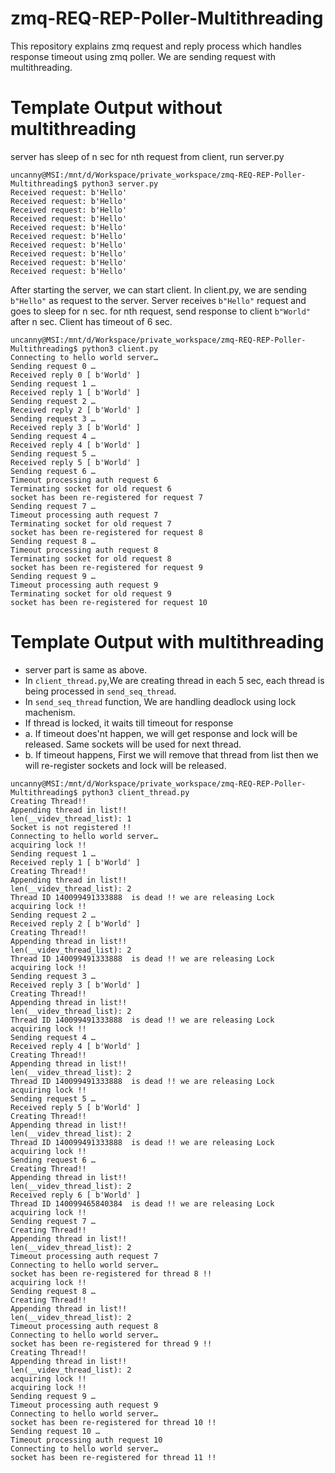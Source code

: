 # zmq-REQ-REP-Poller-Multithreading
This repository explains zmq request and reply process which handles response timeout using zmq poller. We are sending request with multithreading.

# Template Output without multithreading
server has sleep of n sec for nth request from client, run server.py
```
uncanny@MSI:/mnt/d/Workspace/private_workspace/zmq-REQ-REP-Poller-Multithreading$ python3 server.py
Received request: b'Hello'
Received request: b'Hello'
Received request: b'Hello'
Received request: b'Hello'
Received request: b'Hello'
Received request: b'Hello'
Received request: b'Hello'
Received request: b'Hello'
Received request: b'Hello'
Received request: b'Hello'
```
After starting the server, we can start client. In client.py, we are sending ```b"Hello"```
as request to the server. Server receives ```b"Hello"``` request and goes to sleep for n sec. for nth request, send response to client ```b"World"``` after n sec. Client has timeout of 6 sec.
```
uncanny@MSI:/mnt/d/Workspace/private_workspace/zmq-REQ-REP-Poller-Multithreading$ python3 client.py
Connecting to hello world server…
Sending request 0 …
Received reply 0 [ b'World' ]
Sending request 1 …
Received reply 1 [ b'World' ]
Sending request 2 …
Received reply 2 [ b'World' ]
Sending request 3 …
Received reply 3 [ b'World' ]
Sending request 4 …
Received reply 4 [ b'World' ]
Sending request 5 …
Received reply 5 [ b'World' ]
Sending request 6 …
Timeout processing auth request 6
Terminating socket for old request 6
socket has been re-registered for request 7
Sending request 7 …
Timeout processing auth request 7
Terminating socket for old request 7
socket has been re-registered for request 8
Sending request 8 …
Timeout processing auth request 8
Terminating socket for old request 8
socket has been re-registered for request 9
Sending request 9 …
Timeout processing auth request 9
Terminating socket for old request 9
socket has been re-registered for request 10
```
# Template Output with multithreading
- server part is same as above.
- In ```client_thread.py```,We are creating thread in each 5 sec, each thread is being processed in ```send_seq_thread```.
- In ```send_seq_thread``` function, We are handling deadlock using lock machenism.
- If thread is locked, it waits till timeout for response
- a. If timeout does'nt happen, we will get response and lock will be released. Same sockets will be used for next thread.
- b. If timeout happens, First we will remove that thread from list then we will re-register sockets and lock will be released.

```
uncanny@MSI:/mnt/d/Workspace/private_workspace/zmq-REQ-REP-Poller-Multithreading$ python3 client_thread.py
Creating Thread!!
Appending thread in list!!
len(__videv_thread_list): 1
Socket is not registered !!
Connecting to hello world server…
acquiring lock !!
Sending request 1 …
Received reply 1 [ b'World' ]
Creating Thread!!
Appending thread in list!!
len(__videv_thread_list): 2
Thread ID 140099491333888  is dead !! we are releasing Lock
acquiring lock !!
Sending request 2 …
Received reply 2 [ b'World' ]
Creating Thread!!
Appending thread in list!!
len(__videv_thread_list): 2
Thread ID 140099491333888  is dead !! we are releasing Lock
acquiring lock !!
Sending request 3 …
Received reply 3 [ b'World' ]
Creating Thread!!
Appending thread in list!!
len(__videv_thread_list): 2
Thread ID 140099491333888  is dead !! we are releasing Lock
acquiring lock !!
Sending request 4 …
Received reply 4 [ b'World' ]
Creating Thread!!
Appending thread in list!!
len(__videv_thread_list): 2
Thread ID 140099491333888  is dead !! we are releasing Lock
acquiring lock !!
Sending request 5 …
Received reply 5 [ b'World' ]
Creating Thread!!
Appending thread in list!!
len(__videv_thread_list): 2
Thread ID 140099491333888  is dead !! we are releasing Lock
acquiring lock !!
Sending request 6 …
Creating Thread!!
Appending thread in list!!
len(__videv_thread_list): 2
Received reply 6 [ b'World' ]
Thread ID 140099465840384  is dead !! we are releasing Lock
acquiring lock !!
Sending request 7 …
Creating Thread!!
Appending thread in list!!
len(__videv_thread_list): 2
Timeout processing auth request 7
Connecting to hello world server…
socket has been re-registered for thread 8 !!
acquiring lock !!
Sending request 8 …
Creating Thread!!
Appending thread in list!!
len(__videv_thread_list): 2
Timeout processing auth request 8
Connecting to hello world server…
socket has been re-registered for thread 9 !!
Creating Thread!!
Appending thread in list!!
len(__videv_thread_list): 2
acquiring lock !!
acquiring lock !!
Sending request 9 …
Timeout processing auth request 9
Connecting to hello world server…
socket has been re-registered for thread 10 !!
Sending request 10 …
Timeout processing auth request 10
Connecting to hello world server…
socket has been re-registered for thread 11 !!
```

